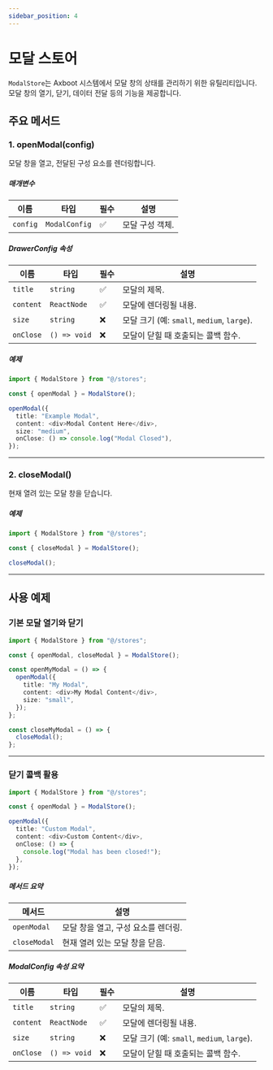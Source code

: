 ```yaml
---
sidebar_position: 4
---
```


# 모달 스토어

`ModalStore`는 Axboot 시스템에서 모달 창의 상태를 관리하기 위한 유틸리티입니다. 모달 창의 열기, 닫기, 데이터 전달 등의 기능을 제공합니다.

## 주요 메서드

### 1. openModal(config)

모달 창을 열고, 전달된 구성 요소를 렌더링합니다.

##### 매개변수
| 이름       | 타입           | 필수 | 설명                        |
  |------------|----------------|------|-----------------------------|
| `config`   | `ModalConfig`  | ✅   | 모달 구성 객체.              |

##### DrawerConfig 속성
| 이름        | 타입        | 필수 | 설명                                   |
  |-------------|-------------|------|----------------------------------------|
| `title`     | `string`    | ✅   | 모달의 제목.                           |
| `content`   | `ReactNode` | ✅   | 모달에 렌더링될 내용.                  |
| `size`      | `string`    | ❌   | 모달 크기 (예: `small`, `medium`, `large`). |
| `onClose`   | `() => void` | ❌   | 모달이 닫힐 때 호출되는 콜백 함수.      |

##### 예제

```typescript jsx
import { ModalStore } from "@/stores";

const { openModal } = ModalStore();

openModal({
  title: "Example Modal",
  content: <div>Modal Content Here</div>,
  size: "medium",
  onClose: () => console.log("Modal Closed"),
});
```
---

### 2. closeModal()

현재 열려 있는 모달 창을 닫습니다.

##### 예제

```typescript jsx
import { ModalStore } from "@/stores";

const { closeModal } = ModalStore();

closeModal();
```

---

## 사용 예제

### 기본 모달 열기와 닫기

```typescript jsx
import { ModalStore } from "@/stores";

const { openModal, closeModal } = ModalStore();

const openMyModal = () => {
  openModal({
    title: "My Modal",
    content: <div>My Modal Content</div>,
    size: "small",
  });
};

const closeMyModal = () => {
  closeModal();
};
```

---

### 닫기 콜백 활용

```typescript jsx
import { ModalStore } from "@/stores";

const { openModal } = ModalStore();

openModal({
  title: "Custom Modal",
  content: <div>Custom Content</div>,
  onClose: () => {
    console.log("Modal has been closed!");
  },
});
```

##### 메서드 요약
| 메서드        | 설명                                 |
|---------------|--------------------------------------|
| `openModal`   | 모달 창을 열고, 구성 요소를 렌더링.   |
| `closeModal`  | 현재 열려 있는 모달 창을 닫음.        |


##### ModalConfig 속성 요약

| 이름       | 타입        | 필수 | 설명                                   |
|------------|-------------|------|----------------------------------------|
| `title`    | `string`    | ✅   | 모달의 제목.                           |
| `content`  | `ReactNode` | ✅   | 모달에 렌더링될 내용.                  |
| `size`     | `string`    | ❌   | 모달 크기 (예: `small`, `medium`, `large`). |
| `onClose`  | `() => void`| ❌   | 모달이 닫힐 때 호출되는 콜백 함수.      |
